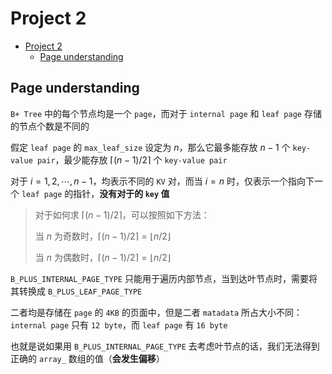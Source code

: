 # Project 2

- [Project 2](#project-2)
  - [Page understanding](#page-understanding)


## Page understanding

`B+ Tree` 中的每个节点均是一个 `page`，而对于 `internal page` 和 `leaf page` 存储的节点个数是不同的

假定 `leaf page` 的 `max_leaf_size` 设定为 $n$，那么它最多能存放 $n-1$ 个 `key-value pair`，最少能存放 $\lceil (n - 1) / 2 \rceil$ 个 `key-value pair`

对于 $i=1,2,\cdots ,n-1$，均表示不同的 `KV` 对，而当 $i=n$ 时，仅表示一个指向下一个 `leaf page` 的指针，**没有对于的 `key` 值**

> 对于如何求 $\lceil (n - 1) / 2 \rceil$，可以按照如下方法：
> 
> 当 $n$ 为奇数时，$\lceil (n - 1) / 2 \rceil = \lfloor n/2\rfloor$ 
>
> 当 $n$ 为偶数时，$\lceil (n - 1) / 2 \rceil = \lfloor n/2\rfloor$

`B_PLUS_INTERNAL_PAGE_TYPE` 只能用于遍历内部节点，当到达叶节点时，需要将其转换成 `B_PLUS_LEAF_PAGE_TYPE`

二者均是存储在 `page` 的 `4KB` 的页面中，但是二者 `matadata` 所占大小不同：`internal page` 只有 `12 byte`，而 `leaf page` 有 `16 byte`

也就是说如果用 `B_PLUS_INTERNAL_PAGE_TYPE` 去考虑叶节点的话，我们无法得到正确的 `array_` 数组的值（**会发生偏移**）